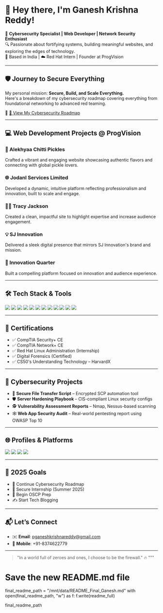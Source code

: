 # 👋 Hey there, I'm Ganesh Krishna Reddy!

🚀 **Cybersecurity Specialist | Web Developer | Network Security Enthusiast**  
🔍 Passionate about fortifying systems, building meaningful websites, and exploring the edges of technology.  
📍 Based in India | ☁️ Red Hat Intern | Founder at ProgVision

---

## 🛡️ Journey to Secure Everything
My personal mission: **Secure, Build, and Scale Everything.**  
Here's a breakdown of my cybersecurity roadmap covering everything from foundational networking to advanced red teaming.

📄 [🚧 View My Cybersecurity Roadmap](https://github.com/ganeshkrishnareddy/Portfolio/blob/main/GaneshKrishnaReddy_Roadmap_2020_2025.md)

---

## 💻 Web Development Projects @ ProgVision

### 🍴 Alekhyaa Chitti Pickles  
Crafted a vibrant and engaging website showcasing authentic flavors and connecting with global pickle lovers.

### 🌐 Jodanl Services Limited  
Developed a dynamic, intuitive platform reflecting professionalism and innovation, built to scale and engage.

### 👩‍💼 Tracy Jackson  
Created a clean, impactful site to highlight expertise and increase audience engagement.

### 💡 SJ Innovation  
Delivered a sleek digital presence that mirrors SJ Innovation's brand and mission.

### 🧠 Innovation Quarter  
Built a compelling platform focused on innovation and audience experience.

---

## 🛠️ Tech Stack & Tools

<p align="left">
  <img src="https://img.shields.io/badge/C-blue?style=flat&logo=c" />
  <img src="https://img.shields.io/badge/C++-00599C?style=flat&logo=c%2B%2B&logoColor=white" />
  <img src="https://img.shields.io/badge/Python-3776AB?style=flat&logo=python&logoColor=white" />
  <img src="https://img.shields.io/badge/JavaScript-F7DF1E?style=flat&logo=javascript&logoColor=black" />
  <img src="https://img.shields.io/badge/React-20232A?style=flat&logo=react&logoColor=61DAFB" />
  <img src="https://img.shields.io/badge/Node.js-339933?style=flat&logo=nodedotjs&logoColor=white" />
  <img src="https://img.shields.io/badge/HTML5-E34F26?style=flat&logo=html5&logoColor=white" />
  <img src="https://img.shields.io/badge/CSS3-1572B6?style=flat&logo=css3&logoColor=white" />
  <img src="https://img.shields.io/badge/MongoDB-47A248?style=flat&logo=mongodb&logoColor=white" />
  <img src="https://img.shields.io/badge/MySQL-4479A1?style=flat&logo=mysql&logoColor=white" />
  <img src="https://img.shields.io/badge/WordPress-21759B?style=flat&logo=wordpress&logoColor=white" />
  <img src="https://img.shields.io/badge/WooCommerce-96588A?style=flat&logo=woocommerce&logoColor=white" />
</p>

---

## 🧠 Certifications
- ✅ CompTIA Security+ CE
- ✅ CompTIA Network+ CE
- ✅ Red Hat Linux Administration (Internship)
- ✅ Digital Forensics (Certified)
- ✅ CS50's Understanding Technology – HarvardX

---

## 🧪 Cybersecurity Projects
- 🔐 **Secure File Transfer Script** – Encrypted SCP automation tool
- 🛡️ **Server Hardening Playbook** – CIS-compliant Linux security configs
- 🕵️ **Vulnerability Assessment Reports** – Nmap, Nessus-based scanning
- 🕸️ **Web App Security Audit** – Real-world pentesting report using OWASP Top 10

---

## 🌐 Profiles & Platforms
<p align="left">
  <a href="https://www.hackerrank.com/pganeshkrishnareddy"><img src="https://img.shields.io/badge/HackerRank-2EC866?style=flat&logo=hackerrank&logoColor=white" /></a>
  <a href="https://tryhackme.com/pganeshkrishnareddy"><img src="https://img.shields.io/badge/TryHackMe-212C42?style=flat&logo=tryhackme&logoColor=red" /></a>
  <a href="https://linkedin.com/in/pganeshkrishnareddy"><img src="https://img.shields.io/badge/LinkedIn-0A66C2?style=flat&logo=linkedin&logoColor=white" /></a>
  <a href="https://github.com/ganeshkrishnareddy"><img src="https://img.shields.io/badge/GitHub-181717?style=flat&logo=github&logoColor=white" /></a>
</p>

---

## 🎯 2025 Goals
- 🚧 Continue Cybersecurity Roadmap
- 🎯 Secure Internship (Summer 2025)
- 🧠 Begin OSCP Prep
- ✍️ Start Tech Blogging

---

## 📬 Let’s Connect
- ✉️ **Email**: pganeshkrishnareddy@gmail.com  
- 📱 **Mobile**: +91-8374622779

---

> "In a world full of zeroes and ones, I choose to be the firewall." 🔥
"""

# Save the new README.md file
final_readme_path = "/mnt/data/README_Final_Ganesh.md"
with open(final_readme_path, "w") as f:
    f.write(readme_full)

final_readme_path
